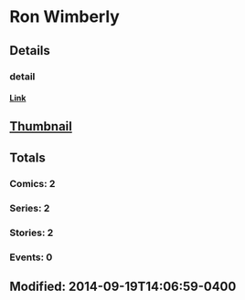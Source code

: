 # Ron   Wimberly 
## Details
### detail
#### [Link](http://marvel.com/comics/creators/12433/ron_wimberly?utm_campaign=apiRef&utm_source=225578a89fc76f3d20fbffda5d17a88d)
## [Thumbnail](http://i.annihil.us/u/prod/marvel/i/mg/b/40/image_not_available.jpg)
## Totals
### Comics: 2
### Series: 2
### Stories: 2
### Events: 0
## Modified: 2014-09-19T14:06:59-0400